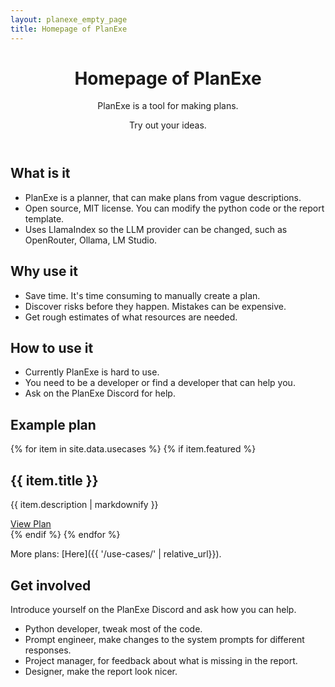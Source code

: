 ```yaml
---
layout: planexe_empty_page
title: Homepage of PlanExe
---
```


<header class="post-header planexe-index-header">
<h1 class="post-title">Homepage of PlanExe</h1>
<div class="header-description">
    <p class="subtitle">PlanExe is a tool for making plans.</p>
    <p class="description">Try out your ideas.</p>
</div>
</header>

## What is it

- PlanExe is a planner, that can make plans from vague descriptions.
- Open source, MIT license. You can modify the python code or the report template.
- Uses LlamaIndex so the LLM provider can be changed, such as OpenRouter, Ollama, LM Studio.

## Why use it

- Save time. It's time consuming to manually create a plan.
- Discover risks before they happen. Mistakes can be expensive.
- Get rough estimates of what resources are needed.

## How to use it

- Currently PlanExe is hard to use.
- You need to be a developer or find a developer that can help you.
- Ask on the PlanExe Discord for help.

## Example plan

{% for item in site.data.usecases %}
{% if item.featured %}
<div class="use-case-card">
<h2>{{ item.title }}</h2>
<p>{{ item.description | markdownify }}</p>
<a class="use-case-card-arrow-link" href="{{ item.report_link }}">View Plan</a>
</div>
{% endif %}
{% endfor %}

More plans: [Here]({{ '/use-cases/'  | relative_url}}).

## Get involved

Introduce yourself on the PlanExe Discord and ask how you can help.

- Python developer, tweak most of the code.
- Prompt engineer, make changes to the system prompts for different responses.
- Project manager, for feedback about what is missing in the report. 
- Designer, make the report look nicer.
